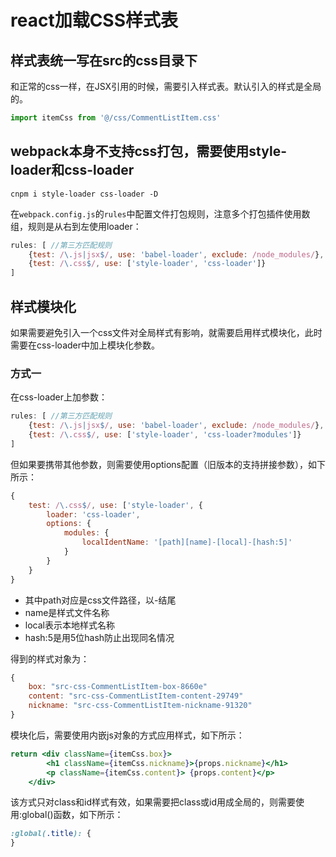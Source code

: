 
# react加载CSS样式表

## 样式表统一写在src的css目录下

和正常的css一样，在JSX引用的时候，需要引入样式表。默认引入的样式是全局的。

```js
import itemCss from '@/css/CommentListItem.css'
```

## webpack本身不支持css打包，需要使用style-loader和css-loader

```shell
cnpm i style-loader css-loader -D
```

在`webpack.config.js`的`rules`中配置文件打包规则，注意多个打包插件使用数组，规则是从右到左使用loader：

```js
rules: [ //第三方匹配规则
    {test: /\.js|jsx$/, use: 'babel-loader', exclude: /node_modules/},  //exclude，排除node_modules目录
    {test: /\.css$/, use: ['style-loader', 'css-loader']}
]
```

## 样式模块化

如果需要避免引入一个css文件对全局样式有影响，就需要启用样式模块化，此时需要在css-loader中加上模块化参数。

### 方式一

在css-loader上加参数：

```js
rules: [ //第三方匹配规则
    {test: /\.js|jsx$/, use: 'babel-loader', exclude: /node_modules/},  //exclude，排除node_modules目录
    {test: /\.css$/, use: ['style-loader', 'css-loader?modules']}
]
```

但如果要携带其他参数，则需要使用options配置（旧版本的支持拼接参数），如下所示：

```js
{
    test: /\.css$/, use: ['style-loader', {
        loader: 'css-loader',
        options: {
            modules: {
                localIdentName: '[path][name]-[local]-[hash:5]'
            }
        }
    }
}
```

- 其中path对应是css文件路径，以-结尾
- name是样式文件名称
- local表示本地样式名称
- hash:5是用5位hash防止出现同名情况

得到的样式对象为：

```js
{
    box: "src-css-CommentListItem-box-8660e"
    content: "src-css-CommentListItem-content-29749"
    nickname: "src-css-CommentListItem-nickname-91320"
}

```

模块化后，需要使用内嵌js对象的方式应用样式，如下所示：

```jsx
return <div className={itemCss.box}>
        <h1 className={itemCss.nickname}>{props.nickname}</h1>
        <p className={itemCss.content}> {props.content}</p>
    </div>
```

该方式只对class和id样式有效，如果需要把class或id用成全局的，则需要使用:global()函数，如下所示：

```css
:global(.title): {
}
```
